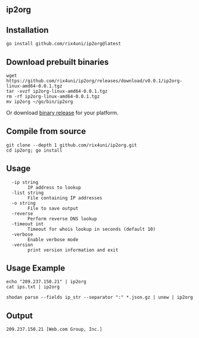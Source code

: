 ## ip2org

## Installation
```
go install github.com/rix4uni/ip2org@latest
```

## Download prebuilt binaries
```
wget https://github.com/rix4uni/ip2org/releases/download/v0.0.1/ip2org-linux-amd64-0.0.1.tgz
tar -xvzf ip2org-linux-amd64-0.0.1.tgz
rm -rf ip2org-linux-amd64-0.0.1.tgz
mv ip2org ~/go/bin/ip2org
```
Or download [binary release](https://github.com/rix4uni/ip2org/releases) for your platform.

## Compile from source
```
git clone --depth 1 github.com/rix4uni/ip2org.git
cd ip2org; go install
```

## Usage
```
  -ip string
        IP address to lookup
  -list string
        File containing IP addresses
  -o string
        File to save output
  -reverse
        Perform reverse DNS lookup
  -timeout int
        Timeout for whois lookup in seconds (default 10)
  -verbose
        Enable verbose mode
  -version
        print version information and exit
```

## Usage Example
```
echo "209.237.150.21" | ip2org
cat ips.txt | ip2org

shodan parse --fields ip_str --separator ":" *.json.gz | unew | ip2org
```

## Output
```
209.237.150.21 [Web.com Group, Inc.]
```
